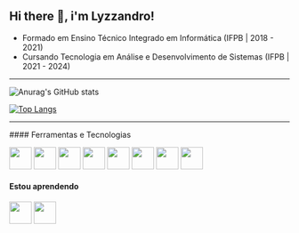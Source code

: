 ## Hi there :wave:, i'm Lyzzandro!

- Formado em Ensino Técnico Integrado em Informática (IFPB | 2018 - 2021)
- Cursando Tecnologia em Análise e Desenvolvimento de Sistemas (IFPB | 2021 - 2024)

<hr/>

![Anurag's GitHub stats](https://github-readme-stats.vercel.app/api?username=lyzzandro&show_icons=true&theme=github_dark)

[![Top Langs](https://github-readme-stats.vercel.app/api/top-langs/?username=lyzzandro&layout=compact)](https://github.com/anuraghazra/github-readme-stats)

<hr/>
#### Ferramentas e Tecnologias

<p>
<img src="https://cdn.jsdelivr.net/gh/devicons/devicon/icons/html5/html5-original-wordmark.svg" width="40" height="40"/> 

<img src="https://cdn.jsdelivr.net/gh/devicons/devicon/icons/css3/css3-original-wordmark.svg" width="40" height="40"/> 

<img src="https://cdn.jsdelivr.net/gh/devicons/devicon/icons/figma/figma-original.svg" width="40" height="40"/> 

<img src="https://cdn.jsdelivr.net/gh/devicons/devicon/icons/github/github-original.svg" width="40" height="40" /> 

<img src="https://cdn.jsdelivr.net/gh/devicons/devicon/icons/git/git-original.svg" width="40" height="40"/> 

<img src="https://cdn.jsdelivr.net/gh/devicons/devicon/icons/vscode/vscode-original.svg" width="40" height="40" /> 

<img src="https://cdn.jsdelivr.net/gh/devicons/devicon/icons/windows8/windows8-original.svg" width="40" height="40" /> 

<img src="https://cdn.jsdelivr.net/gh/devicons/devicon/icons/markdown/markdown-original.svg" width="40" height="40" /> 
</p>

#### Estou aprendendo
<p>
<img src="https://cdn.jsdelivr.net/gh/devicons/devicon/icons/javascript/javascript-original.svg" width="40" height="40" />


<img src="https://cdn.jsdelivr.net/gh/devicons/devicon/icons/c/c-original.svg" width="40" height="40"/>
</p>







